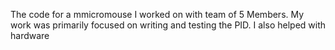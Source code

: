 The code for a mmicromouse I worked on with team of 5 Members. My work was primarily focused on writing and testing the PID. I also helped with hardware
